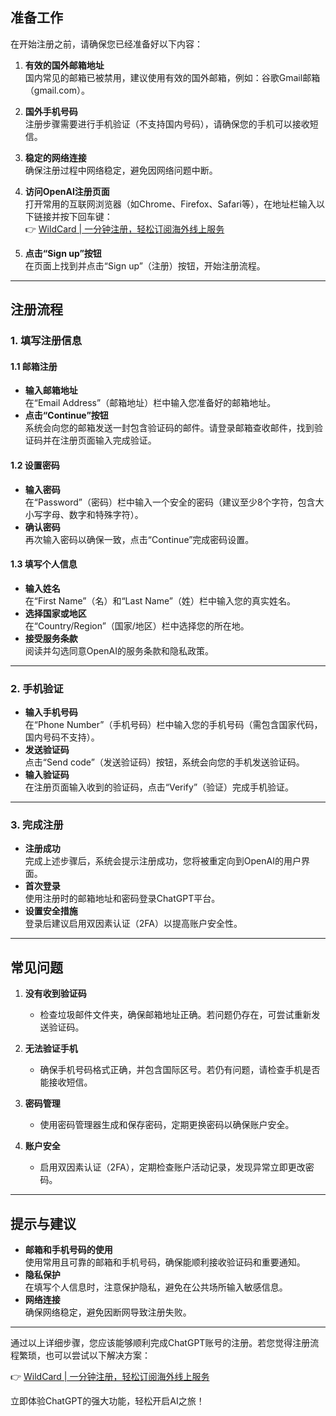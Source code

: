 ## 准备工作

在开始注册之前，请确保您已经准备好以下内容：

1. **有效的国外邮箱地址**  
   国内常见的邮箱已被禁用，建议使用有效的国外邮箱，例如：谷歌Gmail邮箱（gmail.com）。

2. **国外手机号码**  
   注册步骤需要进行手机验证（不支持国内号码），请确保您的手机可以接收短信。

3. **稳定的网络连接**  
   确保注册过程中网络稳定，避免因网络问题中断。

4. **访问OpenAI注册页面**  
   打开常用的互联网浏览器（如Chrome、Firefox、Safari等），在地址栏输入以下链接并按下回车键：  
   👉 [WildCard | 一分钟注册，轻松订阅海外线上服务](https://bit.ly/bewildcard)

5. **点击“Sign up”按钮**  
   在页面上找到并点击“Sign up”（注册）按钮，开始注册流程。

---

## 注册流程

### 1. 填写注册信息

#### 1.1 邮箱注册

- **输入邮箱地址**  
  在“Email Address”（邮箱地址）栏中输入您准备好的邮箱地址。
- **点击“Continue”按钮**  
  系统会向您的邮箱发送一封包含验证码的邮件。请登录邮箱查收邮件，找到验证码并在注册页面输入完成验证。

#### 1.2 设置密码

- **输入密码**  
  在“Password”（密码）栏中输入一个安全的密码（建议至少8个字符，包含大小写字母、数字和特殊字符）。
- **确认密码**  
  再次输入密码以确保一致，点击“Continue”完成密码设置。

#### 1.3 填写个人信息

- **输入姓名**  
  在“First Name”（名）和“Last Name”（姓）栏中输入您的真实姓名。
- **选择国家或地区**  
  在“Country/Region”（国家/地区）栏中选择您的所在地。
- **接受服务条款**  
  阅读并勾选同意OpenAI的服务条款和隐私政策。

---

### 2. 手机验证

- **输入手机号码**  
  在“Phone Number”（手机号码）栏中输入您的手机号码（需包含国家代码，国内号码不支持）。
- **发送验证码**  
  点击“Send code”（发送验证码）按钮，系统会向您的手机发送验证码。
- **输入验证码**  
  在注册页面输入收到的验证码，点击“Verify”（验证）完成手机验证。

---

### 3. 完成注册

- **注册成功**  
  完成上述步骤后，系统会提示注册成功，您将被重定向到OpenAI的用户界面。
- **首次登录**  
  使用注册时的邮箱地址和密码登录ChatGPT平台。
- **设置安全措施**  
  登录后建议启用双因素认证（2FA）以提高账户安全性。

---

## 常见问题

1. **没有收到验证码**  
   - 检查垃圾邮件文件夹，确保邮箱地址正确。若问题仍存在，可尝试重新发送验证码。

2. **无法验证手机**  
   - 确保手机号码格式正确，并包含国际区号。若仍有问题，请检查手机是否能接收短信。

3. **密码管理**  
   - 使用密码管理器生成和保存密码，定期更换密码以确保账户安全。

4. **账户安全**  
   - 启用双因素认证（2FA），定期检查账户活动记录，发现异常立即更改密码。

---

## 提示与建议

- **邮箱和手机号码的使用**  
  使用常用且可靠的邮箱和手机号码，确保能顺利接收验证码和重要通知。
- **隐私保护**  
  在填写个人信息时，注意保护隐私，避免在公共场所输入敏感信息。
- **网络连接**  
  确保网络稳定，避免因断网导致注册失败。

---

通过以上详细步骤，您应该能够顺利完成ChatGPT账号的注册。若您觉得注册流程繁琐，也可以尝试以下解决方案：

👉 [WildCard | 一分钟注册，轻松订阅海外线上服务](https://bit.ly/bewildcard)

立即体验ChatGPT的强大功能，轻松开启AI之旅！